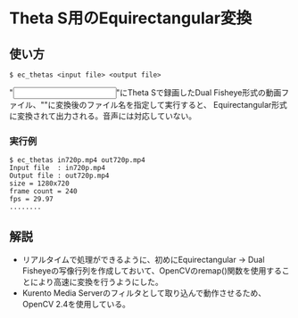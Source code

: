 # Theta S用のEquirectangular変換


## 使い方

`$ ec_thetas <input file> <output file>`

"<input file>"にTheta Sで録画したDual Fisheye形式の動画ファイル、"<output file>"に変換後のファイル名を指定して実行すると、
Equirectangular形式に変換されて出力される。音声には対応していない。


### 実行例
```
$ ec_thetas in720p.mp4 out720p.mp4
Input file  : in720p.mp4
Output file : out720p.mp4
size = 1280x720
frame count = 240
fps = 29.97
........
```

## 解説

- リアルタイムで処理ができるように、初めにEquirectangular → Dual Fisheyeの写像行列を作成しておいて、OpenCVのremap()関数を使用することにより高速に変換を行うようにした。
- Kurento Media Serverのフィルタとして取り込んで動作させるため、OpenCV 2.4を使用している。
